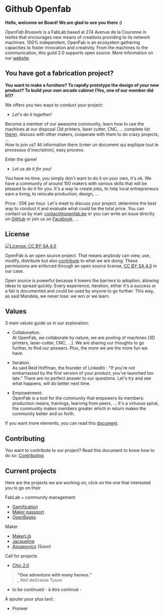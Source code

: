 # Github Openfab

__Hello, welcome on Board! We are glad to see you there :)__

_OpenFab Brussels_ is a FabLab based at 274 Avenue de la Couronne in Ixelles that encourages new means of creations providing to its network machines. 100% independent, OpenFab is an ecosystem gathering capacities to foster innovation and creativity. From the machines to the communication, this guild 2.0 supports open source. More information on our [website](http://openfab.be).  

## You have got a fabrication project? 
__You want to make a furniture? To rapidly prototype the design of your new product? To build your own arcade cabinet (Yes, one of our member did it!)?__

We offers you two ways to conduct your project:
- _Let's do it together!_  

Become a member of our awesome community, learn how to use the machines at our disposal (3d printers, laser cutter, CNC, ... complete list [there](http://openfab.be/parc-machine)), discuss with other makers, cooperate with them to do crazy projects, ...  
How to join us? All information there (créer un document qui explique tout le processus d'inscription), easy process.   

Enter the game! 

- _Let us do it for you!_  

You have no time, you simply don't want to do it on your own, it's ok. We have a community of around 100 makers with various skills that will be pleased to do it for you. It's a way to create jobs, to help local entrepreneurs earn a living, to relocate production, design, ...

Price : 55€ per hour. Let's meet to discuss your project, determine the best way to conduct it and evaluate what could be the total price. You can contact us by mail: contact@openfab.be or you can write an issue directly on [GitHub](https://github.com/openfab-lab/openfab/issues) or join us on [Facebook](https://www.facebook.com/groups/openfablab.brussels/), ...

## License

[![License: CC BY-SA 4.0](https://img.shields.io/badge/License-CC%20BY--SA%204.0-lightgrey.svg)](https://creativecommons.org/licenses/by-sa/4.0/)

OpenFab is an open source project. That means anybody can view, use, modify, distribute but also [contribute](#contributing) to what we are doing. These permissions are enforced through an open source license, [CC BY-SA 4.0](https://creativecommons.org/licenses/by-sa/4.0/) in our case.

Open source is powerful because it lowers the barriers to adoption, allowing ideas to spread quickly. Every experience, iteration, either it's a success or a fail is documented and could be used by anyone to go further. This way, as said Mandela, we never lose: we win or we learn. 

## Values

3 main values guide us in our exploration:

- Collaboration.  
At OpenFab, we collaborate by nature, we are pooling of machines (3D printers, laser-cutter, CNC, ...). We are sharing our thoughts to go further, to find our answers. Plus, the more we are the more fun we have.

- Iteration.  
As said Reid Hoffman, the founder of LinkedIn : "If you're not embarrassed by the first version of your product, you’ve launched too late." There are no perfect answer to our questions.  Let's try and see what happens, will do better next time.

- Empowerment.  
OpenFab is a tool for the community that empowers its members: production means, trainings, learning from peers, ... It's a virtuous spiral, the community makes members greater which in return makes the community better and so forth.

If you want more elements, you can read this [document](https://github.com/openfab-lab/openfab/wiki/Context).  

## Contributing

You want to contribute to our project? Read this document to know how to do so: [Contributing](https://github.com/openfab-lab/openfab/blob/master/CONTRIBUTING.md)


## Current projects

Here are the projects we are working on, click on the one that interested you to go on their

FabLab + community management
- [Gamification](https://github.com/openfab-lab/gamification-fablab)
- [Maker passport](https://github.com/openfab-lab/passeportMaker)
- [OpenBages](https://github.com/openfab-lab/pack-openbadge-fablab)

Maker
- [MakerLib](https://github.com/openfab-lab/openfab/projects/8)
- [Jacqueline](https://github.com/openfab-lab/openfab/projects/10)
- [Aquaponics](https://github.com/openfab-lab/openfab/projects/5) (Soon)

Call for projects
- [Chic 2.0](https://github.com/openfab-lab/chic2.0)

> __"One adventure with many heroes."__  
>_ Neil deGrasse Tyson


- to be continued - à être continué -

À ajouter pour plus tard :
- Pioneer
